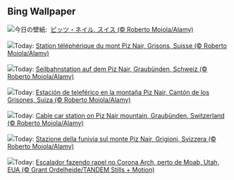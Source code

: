 ## Bing Wallpaper
![](https://www.bing.com/th?id=OHR.PizNairPeak_JA-JP2425115607_UHD.jpg&w=1000)今日の壁紙: &nbsp;[ピッツ・ネイル, スイス (© Roberto Moiola/Alamy)](https://www.bing.com/th?id=OHR.PizNairPeak_JA-JP2425115607_UHD.jpg)
<br><br/>
![](https://www.bing.com/th?id=OHR.PizNairPeak_FR-FR5851853861_UHD.jpg&w=1000)Today: [Station téléphérique du mont Piz Nair, Grisons, Suisse (© Roberto Moiola/Alamy)](https://www.bing.com/th?id=OHR.PizNairPeak_FR-FR5851853861_UHD.jpg)
<br><br/>
![](https://www.bing.com/th?id=OHR.PizNairPeak_DE-DE6932582005_UHD.jpg&w=1000)Today: [Seilbahnstation auf dem Piz Nair, Graubünden, Schweiz (© Roberto Moiola/Alamy)](https://www.bing.com/th?id=OHR.PizNairPeak_DE-DE6932582005_UHD.jpg)
<br><br/>
![](https://www.bing.com/th?id=OHR.PizNairPeak_ES-ES4449735655_UHD.jpg&w=1000)Today: [Estación de teleférico en la montaña Piz Nair, Cantón de los Grisones, Suiza (© Roberto Moiola/Alamy)](https://www.bing.com/th?id=OHR.PizNairPeak_ES-ES4449735655_UHD.jpg)
<br><br/>
![](https://www.bing.com/th?id=OHR.PizNairPeak_EN-GB2398585795_UHD.jpg&w=1000)Today: [Cable car station on Piz Nair mountain, Graubünden, Switzerland (© Roberto Moiola/Alamy)](https://www.bing.com/th?id=OHR.PizNairPeak_EN-GB2398585795_UHD.jpg)
<br><br/>
![](https://www.bing.com/th?id=OHR.PizNairPeak_IT-IT2958589125_UHD.jpg&w=1000)Today: [Stazione della funivia sul monte Piz Nair, Grigioni, Svizzera (© Roberto Moiola/Alamy)](https://www.bing.com/th?id=OHR.PizNairPeak_IT-IT2958589125_UHD.jpg)
<br><br/>
![](https://www.bing.com/th?id=OHR.CoronaArch_PT-BR8379386277_UHD.jpg&w=1000)Today: [Escalador fazendo rapel no Corona Arch, perto de Moab, Utah, EUA (© Grant Ordelheide/TANDEM Stills + Motion)](https://www.bing.com/th?id=OHR.CoronaArch_PT-BR8379386277_UHD.jpg)
<br><br/>
